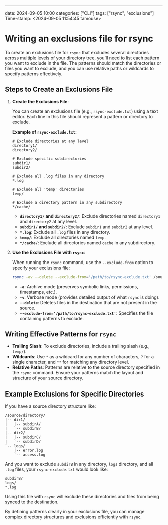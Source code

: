 ---
date: 2024-09-05 10:00
categories: ["CLI"]
tags: ["rsync", "exclusions"]
Time-stamp: <2024-09-05 11:54:45 tamouse>



# Writing an exclusions file for rsync

To create an exclusions file for `rsync` that excludes several directories across multiple levels of your directory tree, you'll need to list each pattern you want to exclude in the file. The patterns should match the directories or files you want to exclude, and you can use relative paths or wildcards to specify patterns effectively.

## Steps to Create an Exclusions File

1. **Create the Exclusions File**:

   You can create an exclusions file (e.g., `rsync-exclude.txt`) using a text editor. Each line in this file should represent a pattern or directory to exclude.

   **Example of `rsync-exclude.txt`:**
   ```
   # Exclude directories at any level
   directory1/
   directory2/

   # Exclude specific subdirectories
   subdir1/
   subdir2/

   # Exclude all .log files in any directory
   *.log

   # Exclude all 'temp' directories
   temp/

   # Exclude a directory pattern in any subdirectory
   */cache/
   ```

   - **`directory1/` and `directory2/`**: Exclude directories named `directory1` and `directory2` at any level.
   - **`subdir1/` and `subdir2/`**: Exclude `subdir1` and `subdir2` at any level.
   - **`*.log`**: Exclude all `.log` files in any directory.
   - **`temp/`**: Exclude all directories named `temp`.
   - **`*/cache/`**: Exclude all directories named `cache` in any subdirectory.

2. **Use the Exclusions File with `rsync`**:

   When running the `rsync` command, use the `--exclude-from` option to specify your exclusions file:

   ```bash
   rsync -av --delete --exclude-from='/path/to/rsync-exclude.txt' /source/directory/ /destination/directory/
   ```

   - **`-a`**: Archive mode (preserves symbolic links, permissions, timestamps, etc.).
   - **`-v`**: Verbose mode (provides detailed output of what `rsync` is doing).
   - **`--delete`**: Deletes files in the destination that are not present in the source.
   - **`--exclude-from='/path/to/rsync-exclude.txt'`**: Specifies the file containing patterns to exclude.

## Writing Effective Patterns for `rsync`

- **Trailing Slash**: To exclude directories, include a trailing slash (e.g., `temp/`).
- **Wildcards**: Use `*` as a wildcard for any number of characters, `?` for a single character, and `**` for matching any directory level.
- **Relative Paths**: Patterns are relative to the source directory specified in the `rsync` command. Ensure your patterns match the layout and structure of your source directory.

## Example Exclusions for Specific Directories

If you have a source directory structure like:

```
/source/directory/
|-- dir1/
|   |-- subdirA/
|   `-- subdirB/
|-- dir2/
|   |-- subdirC/
|   `-- subdirD/
`-- logs/
    |-- error.log
    `-- access.log
```

And you want to exclude `subdirB` in any directory, `logs` directory, and all `.log` files, your `rsync-exclude.txt` would look like:

```plaintext
subdirB/
logs/
*.log
```

Using this file with `rsync` will exclude these directories and files from being synced to the destination.

By defining patterns clearly in your exclusions file, you can manage complex directory structures and exclusions efficiently with `rsync`.
